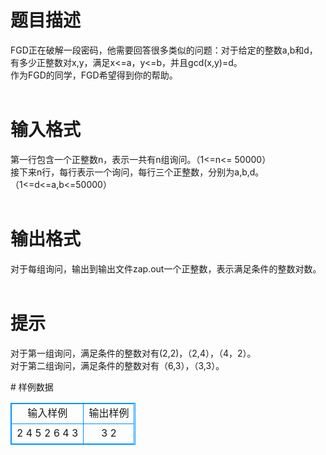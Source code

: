 # 

 
 # 题目描述 
<p>
FGD正在破解一段密码，他需要回答很多类似的问题：对于给定的整数a,b和d，有多少正整数对x,y，满足x<=a，y<=b，并且gcd(x,y)=d。<br>作为FGD的同学，FGD希望得到你的帮助。<br><br></p> 

 
 # 输入格式 
<p>
第一行包含一个正整数n，表示一共有n组询问。（1<=n<=	50000）<br>接下来n行，每行表示一个询问，每行三个正整数，分别为a,b,d。（1<=d<=a,b<=50000）<br><br></p> 

 
 # 输出格式 
<p>
对于每组询问，输出到输出文件zap.out一个正整数，表示满足条件的整数对数。<br><br></p> 

 
 # 提示 
<p>
对于第一组询问，满足条件的整数对有(2,2)，（2,4），（4，2）。<br>对于第二组询问，满足条件的整数对有（6,3），（3,3）。<br></p> 
# 样例数据
<style>
        table,table tr th, table tr td { border:1px solid #0094ff; }
        table { width: 200px; min-height: 25px; line-height: 25px; text-align: center; border-collapse: collapse;}   
    </style>
<table>
	<tr>
		<td>输入样例</td>
		<td>输出样例</td>
	</tr>
<tr><td>2
4 5 2
6 4 3

</td><td>3
2
</td></tr></table>
